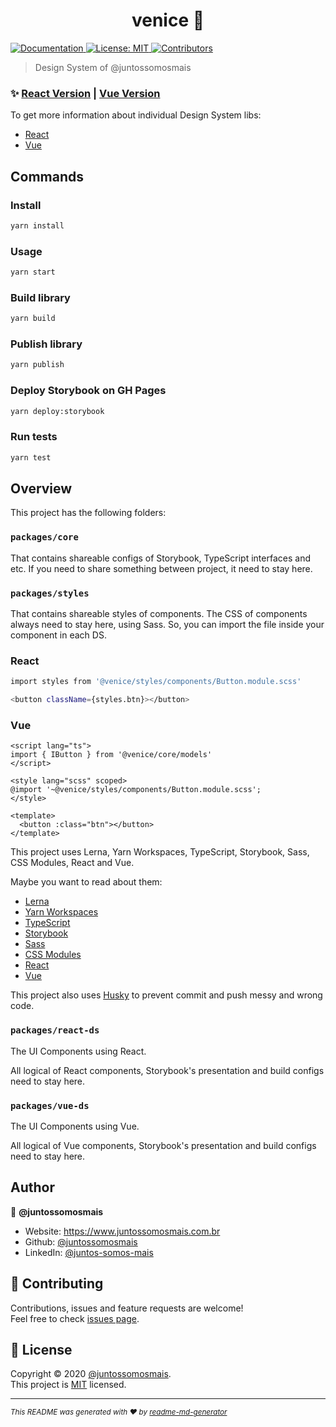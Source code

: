 <h1 align="center">venice 🎨</h1>
<p>
  <a href="https://juntossomosmais.github.io/venice" target="_blank">
    <img alt="Documentation" src="https://img.shields.io/badge/documentation-yes-brightgreen.svg" />
  </a>
  <a href="#" target="_blank">
    <img alt="License: MIT" src="https://img.shields.io/badge/License-MIT-yellow.svg" />
  </a>
  <a href="https://github.com/juntossomosmais/venice/graphs/contributors" target="_blank">
    <img alt="Contributors" src="https://img.shields.io/github/contributors/juntossomosmais/venice.svg" />
  </a>
</p>

> Design System of @juntossomosmais

### ✨ [React Version](https://juntossomosmais.github.io/venice/react/) | [Vue Version](https://juntossomosmais.github.io/venice/vue/)

To get more information about individual Design System libs:

- [React](/packages/react-ds#readme)
- [Vue](/packages/vue-ds#readme)

## Commands

### Install

```sh
yarn install
```

### Usage

```sh
yarn start
```

### Build library

```sh
yarn build
```

### Publish library

```sh
yarn publish
```

### Deploy Storybook on GH Pages

```sh
yarn deploy:storybook
```

### Run tests

```sh
yarn test
```

## Overview

This project has the following folders:

### `packages/core`

That contains shareable configs of Storybook, TypeScript interfaces and etc. If you need to share something between project, it need to stay here.

### `packages/styles`

That contains shareable styles of components. The CSS of components always need to stay here, using Sass. So, you can import the file inside your component in each DS.

### React

```sh
import styles from '@venice/styles/components/Button.module.scss'

<button className={styles.btn}></button>
```

### Vue

```vue
<script lang="ts">
import { IButton } from '@venice/core/models'
</script>

<style lang="scss" scoped>
@import '~@venice/styles/components/Button.module.scss';
</style>

<template>
  <button :class="btn"></button>
</template>
```

This project uses Lerna, Yarn Workspaces, TypeScript, Storybook, Sass, CSS Modules, React and Vue.

Maybe you want to read about them:

- [Lerna](https://lerna.js.org/)
- [Yarn Workspaces](https://classic.yarnpkg.com/en/docs/workspaces/)
- [TypeScript](https://www.typescriptlang.org/)
- [Storybook](https://storybook.js.org/)
- [Sass](https://sass-lang.com/)
- [CSS Modules](https://github.com/css-modules/css-modules)
- [React](https://reactjs.org/)
- [Vue](https://vuejs.org/)

This project also uses [Husky](https://github.com/typicode/husky) to prevent commit and push messy and wrong code.

### `packages/react-ds`

The UI Components using React.

All logical of React components, Storybook's presentation and build configs need to stay here.

### `packages/vue-ds`

The UI Components using Vue.

All logical of Vue components, Storybook's presentation and build configs need to stay here.

## Author

👤 **@juntossomosmais**

- Website: https://www.juntossomosmais.com.br
- Github: [@juntossomosmais](https://github.com/juntossomosmais)
- LinkedIn: [@juntos-somos-mais](https://linkedin.com/in/juntos-somos-mais)

## 🤝 Contributing

Contributions, issues and feature requests are welcome!<br />Feel free to check [issues page](https://github.com/juntossomosmais/venice/issues).

## 📝 License

Copyright © 2020 [@juntossomosmais](https://github.com/juntossomosmais).<br />
This project is [MIT](license.md) licensed.

---

<small>_This README was generated with ❤️ by [readme-md-generator](https://github.com/kefranabg/readme-md-generator)_</small>
